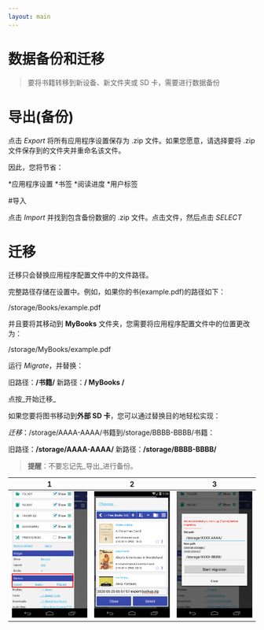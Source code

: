 ```yaml
---
layout: main
---
```


# 数据备份和迁移

> 要将书籍转移到新设备、新文件夹或 SD 卡，需要进行数据备份

# 导出(备份)

点击 _Export_ 将所有应用程序设置保存为 .zip 文件。如果您愿意，请选择要将 .zip 文件保存到的文件夹并重命名该文件。

因此，您将节省：

*应用程序设置
*书签
*阅读进度
*用户标签
 
#导入

点击 _Import_ 并找到包含备份数据的 .zip 文件。点击文件，然后点击 _SELECT_

# 迁移

迁移只会替换应用程序配置文件中的文件路径。

完整路径存储在设置中。例如，如果你的书(example.pdf)的路径如下：

/storage/Books/example.pdf

并且要将其移动到 **MyBooks** 文件夹，您需要将应用程序配置文件中的位置更改为：

/storage/MyBooks/example.pdf

运行 _Migrate_，并替换：

旧路径：**/书籍/**
新路径：**/ MyBooks /**

点按_开始迁移_

如果您要将图书移动到**外部 SD 卡**，您可以通过替换目的地轻松实现：

_迁移_：/storage/AAAA-AAAA/书籍到/storage/BBBB-BBBB/书籍：

旧路径：**/storage/AAAA-AAAA/**
新路径：**/storage/BBBB-BBBB/**

> **提醒**：不要忘记先_导出_进行备份。

|1|2|3|
|-|-|-|
|![](1.png)|![](2.png)|![](3.png)|
